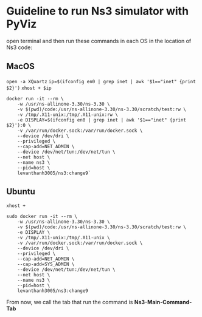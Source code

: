 # Guideline to run Ns3 simulator with PyViz

open terminal and then run these commands in each OS in the location of Ns3 code:

## MacOS

`open -a XQuartz`
`ip=$(ifconfig en0 | grep inet | awk '$1=="inet" {print $2}')`
`xhost + $ip`
```
docker run -it --rm \
    -w /usr/ns-allinone-3.30/ns-3.30 \
    -v $(pwd)/code:/usr/ns-allinone-3.30/ns-3.30/scratch/test:rw \
    -v /tmp/.X11-unix:/tmp/.X11-unix:rw \
    -e DISPLAY=$(ifconfig en0 | grep inet | awk '$1=="inet" {print $2}'):0 \
    -v /var/run/docker.sock:/var/run/docker.sock \
    --device /dev/dri \
    --privileged \
    --cap-add=NET_ADMIN \
    --device /dev/net/tun:/dev/net/tun \
    --net host \
    --name ns3 \
    --pid=host \
    levanthanh3005/ns3:change9`
```
## Ubuntu

`xhost +`
```
sudo docker run -it --rm \
    -w /usr/ns-allinone-3.30/ns-3.30 \
    -v $(pwd)/code:/usr/ns-allinone-3.30/ns-3.30/scratch/test:rw \
    -e DISPLAY \
    -v /tmp/.X11-unix:/tmp/.X11-unix \
    -v /var/run/docker.sock:/var/run/docker.sock \
    --device /dev/dri \
    --privileged \
    --cap-add=NET_ADMIN \
    --cap-add=SYS_ADMIN \
    --device /dev/net/tun:/dev/net/tun \
    --net host \
    --name ns3 \
    --pid=host \
    levanthanh3005/ns3:change9
```
From now, we call the tab that run the command is **Ns3-Main-Command-Tab**